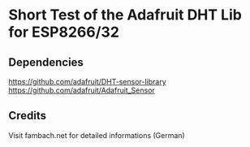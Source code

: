 
# Short Test of the Adafruit DHT Lib for ESP8266/32

## Dependencies
https://github.com/adafruit/DHT-sensor-library
https://github.com/adafruit/Adafruit_Sensor

## Credits
Visit fambach.net for detailed informations (German)
